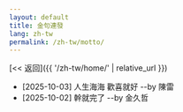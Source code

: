 ```yaml
---
layout: default
title: 金句連發
lang: zh-tw
permalink: /zh-tw/motto/
---
```

[<< 返回]({{ '/zh-tw/home/' | relative_url }})

* [2025-10-03] 人生海海 歡喜就好  --by 陳雷
* [2025-10-02] 幹就完了  --by 金久哲